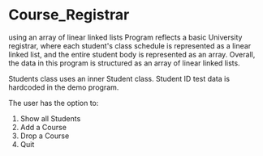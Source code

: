 # Course_Registrar
using an array of linear linked lists
Program reflects a basic University registrar, where each student's class schedule is represented as a linear linked list, and the entire student body is represented as an array. Overall, the data in this program is structured as an array of linear linked lists.

Students class uses an inner Student class. Student ID test data is hardcoded in the demo program.

The user has the option to:
1) Show all Students
2) Add a Course
3) Drop a Course
4) Quit
